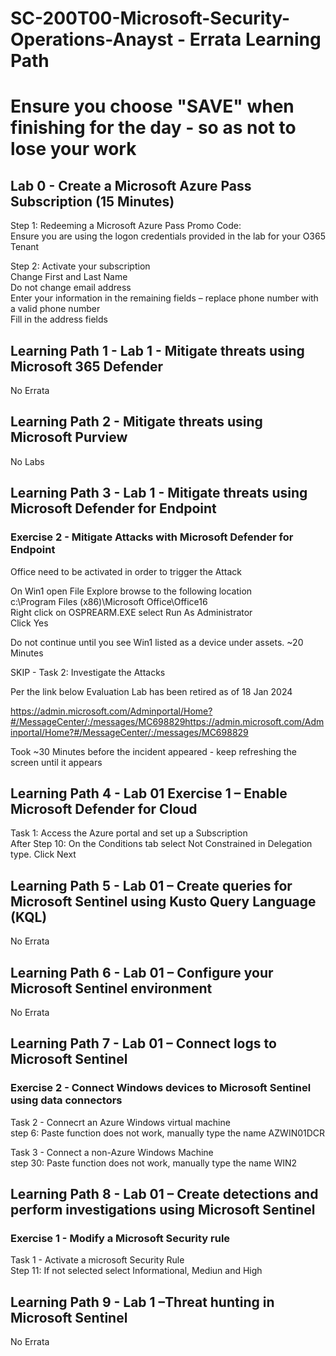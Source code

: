 # SC-200T00-Microsoft-Security-Operations-Anayst - Errata Learning Path
# Ensure you choose "SAVE" when finishing for the day - so as not to lose your work

## Lab 0 - Create a Microsoft Azure Pass Subscription (15 Minutes)

Step 1: Redeeming a Microsoft Azure Pass Promo Code: <br>
Ensure you are using the logon credentials provided in the lab for your O365 Tenant <br>

Step 2:  Activate your subscription<br>
Change First and Last Name <br>
Do not change email address <br>
Enter your information in the remaining fields – replace phone number with a valid phone number <br>
Fill in the address fields <br>

## Learning Path 1 - Lab 1 - Mitigate threats using Microsoft 365 Defender

No Errata<br>

## Learning Path 2 - Mitigate threats using Microsoft Purview

No Labs <br>

## Learning Path 3 - Lab 1 - Mitigate threats using Microsoft Defender for Endpoint

### Exercise 2 - Mitigate Attacks with Microsoft Defender for Endpoint

Office need to be activated in order to trigger the Attack<br>

On Win1 open File Explore browse to the following location<br>
c:\Program Files (x86)\Microsoft Office\Office16<br>
Right click on OSPREARM.EXE select Run As Administrator<br>
Click Yes<br>

Do not continue until you see Win1 listed as a device under assets.  ~20 Minutes<br>

SKIP - Task 2: Investigate the Attacks<br>

Per the link below Evaluation Lab has been retired as of 18 Jan 2024 <br>

https://admin.microsoft.com/Adminportal/Home?#/MessageCenter/:/messages/MC698829https://admin.microsoft.com/Adminportal/Home?#/MessageCenter/:/messages/MC698829 <br>

Took ~30 Minutes before the incident appeared - keep refreshing the screen until it appears<br>

## Learning Path 4 - Lab 01 Exercise 1 – Enable Microsoft Defender for Cloud

 Task 1: Access the Azure portal and set up a Subscription <br>
 After Step 10: On the Conditions tab select Not Constrained in Delegation type. Click Next<br>

## Learning Path 5 - Lab 01 – Create queries for Microsoft Sentinel using Kusto Query Language (KQL)

No Errata <br>

## Learning Path 6 - Lab 01 – Configure your Microsoft Sentinel environment

No Errata <br>

## Learning Path 7 - Lab 01 – Connect logs to Microsoft Sentinel

### Exercise 2 - Connect Windows devices to Microsoft Sentinel using data connectors
Task 2 - Connecrt an Azure Windows virtual machine <br>
step 6:  Paste function does not work, manually type the name AZWIN01DCR <br>

Task 3 - Connect a non-Azure Windows Machine <br>
step 30:  Paste function does not work, manually type the name WIN2 <br>

## Learning Path 8 - Lab 01 – Create detections and perform investigations using Microsoft Sentinel

### Exercise 1 - Modify a Microsoft Security rule

Task 1 - Activate a microsoft Security Rule <br>
Step 11:  If not selected select Informational, Mediun and High <br>

## Learning Path 9 - Lab 1 –Threat hunting in Microsoft Sentinel

No Errata

